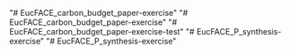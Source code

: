 "# EucFACE_carbon_budget_paper-exercise" 
"# EucFACE_carbon_budget_paper-exercise" 
"# EucFACE_carbon_budget_paper-exercise-test" 
"# EucFACE_P_synthesis-exercise" 
"# EucFACE_P_synthesis-exercise" 
